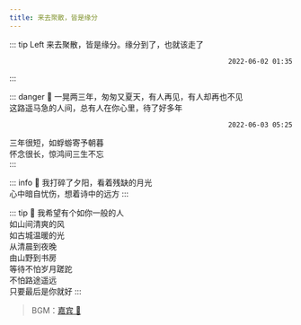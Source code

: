 ```yaml
---
title: 来去聚散，皆是缘分
---
```


::: tip Left
来去聚散，皆是缘分。缘分到了，也就该走了

<p style="text-align: right;"><code>2022-06-02 01:35</code></p>
:::

::: danger 👋
一晃两三年，匆匆又夏天，有人再见，有人却再也不见<br/>
这路遥马急的人间，总有人在你心里，待了好多年

<p style="text-align: right;"><code>2022-06-03 05:25</code></p>

三年很短，如蜉蝣寄予朝暮<br/>
怀念很长，惊鸿间三生不忘<br/>
:::

::: info 🌇
我打碎了夕阳，看着残缺的月光<br/>
心中暗自忧伤，想着诗中的远方
:::

::: tip 🌌
我希望有个如你一般的人<br/>
如山间清爽的风<br/>
如古城温暖的光<br/>
从清晨到夜晚<br/>
由山野到书房<br/>
等待不怕岁月蹉跎<br/>
不怕路途遥远<br/>
只要最后是你就好
:::

> BGM：[嘉宾 🎵](https://www.kugou.com/song/1ectjue9.html#hash=0E18C0E1405168FA54738BC2397BBD98&album_id=39699796)